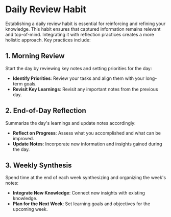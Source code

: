 
# Daily Review Habit

Establishing a daily review habit is essential for reinforcing and refining your knowledge. This habit ensures that captured information remains relevant and top-of-mind. Integrating it with reflection practices creates a more holistic approach. Key practices include:


## 1. **Morning Review**

Start the day by reviewing key notes and setting priorities for the day:

- **Identify Priorities**: Review your tasks and align them with your long-term goals.
- **Revisit Key Learnings**: Revisit any important notes from the previous day.


## 2. **End-of-Day Reflection**

Summarize the day's learnings and update notes accordingly:

- **Reflect on Progress**: Assess what you accomplished and what can be improved.
- **Update Notes**: Incorporate new information and insights gained during the day.


## 3. **Weekly Synthesis**

Spend time at the end of each week synthesizing and organizing the week's notes:

- **Integrate New Knowledge**: Connect new insights with existing knowledge.
- **Plan for the Next Week**: Set learning goals and objectives for the upcoming week.


## 4. **Monthly Reflection**

At the end of each month, conduct a deeper reflection and synthesis of your learning:

- **Review Major Themes**: Identify recurring themes or patterns in your learning.
- **Adjust Strategies**: Make necessary adjustments to your learning strategies based on what you've observed.

**Keywords**: Daily Review, Reflection, Knowledge Reinforcement, Weekly Synthesis, Monthly Reflection


## Related Notes

For ways to regularly reflect on and synthesize your knowledge, see [[Habitual Reflection]].
